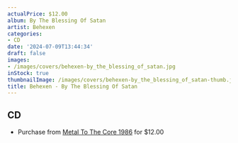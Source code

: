 ```yaml
---
actualPrice: $12.00
album: By The Blessing Of Satan
artist: Behexen
categories:
- CD
date: '2024-07-09T13:44:34'
draft: false
images:
- /images/covers/behexen-by_the_blessing_of_satan.jpg
inStock: true
thumbnailImage: /images/covers/behexen-by_the_blessing_of_satan-thumb.jpg
title: Behexen - By The Blessing Of Satan
---
```


## CD
* Purchase from [Metal To The Core 1986](https://metaltothecore1986.com/shop/behexen-by-the-blessing-of-satan-cd/) for $12.00
